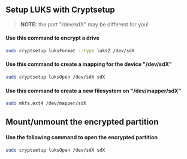 ## Setup LUKS with Cryptsetup
>
>**NOTE:** the part "/dev/sdX" may be different for you!
>
#### Use this command to encrypt a drive
```bash
sudo cryptsetup luksFormat --type luks2 /dev/sdX
```

#### Use this command to create a mapping for the device "/dev/sdX"
```bash
sudo cryptsetup luksOpen /dev/sdX sdX
```

#### Use this command to create a new filesystem on "/dev/mapper/sdX"
```bash
sudo mkfs.ext4 /dev/mapper/sdX
```

## Mount/unmount the encrypted partition
#### Use the following command to open the encrypted partition
```bash
sudo cryptsetup luksOpen /dev/sdX sdX
```
